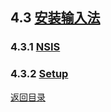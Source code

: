 ## 4.3 [安装输入法](https://github.com/ChineseInputMethod/weasel/blob/master/doc/4.3%20WeaselSetup/install.md)

### 4.3.1 [NSIS](https://github.com/ChineseInputMethod/weasel/blob/master/doc/4.3%20WeaselSetup/4.3.1%20installation/script.md)

### 4.3.2 [Setup](https://github.com/ChineseInputMethod/weasel/blob/master/doc/4.3%20WeaselSetup/4.3.2%20Setup/WeaselSetup.cpp.md)

[返回目录](https://github.com/ChineseInputMethod/weasel/blob/master/doc/catalogue.md)